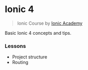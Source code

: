 # Ionic 4

> Ionic Course by [Ionic Academy](https://ionicacademy.com/)

Basic Ionic 4 concepts and tips.


### Lessons

- Project structure
- Routing